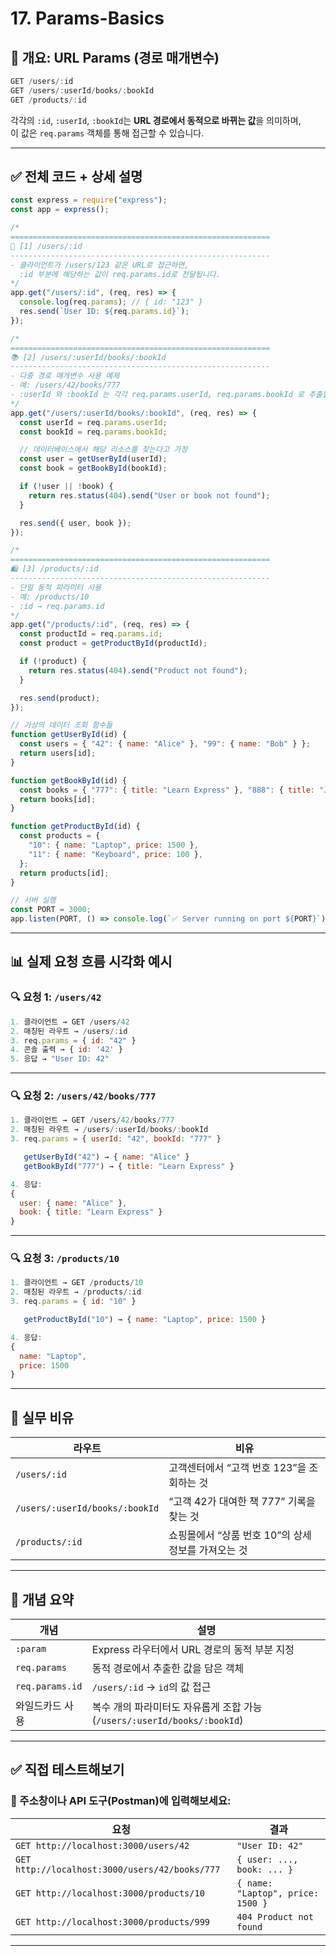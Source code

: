 # 17. Params-Basics

## 🚀 개요: URL Params (경로 매개변수)

```js
GET /users/:id
GET /users/:userId/books/:bookId
GET /products/:id
```

각각의 `:id`, `:userId`, `:bookId`는 **URL 경로에서 동적으로 바뀌는 값**을 의미하며,  
이 값은 `req.params` 객체를 통해 접근할 수 있습니다.

---

## ✅ 전체 코드 + 상세 설명

```js
const express = require("express");
const app = express();

/*
==========================================================
👤 [1] /users/:id
----------------------------------------------------------
- 클라이언트가 /users/123 같은 URL로 접근하면,
  :id 부분에 해당하는 값이 req.params.id로 전달됩니다.
*/
app.get("/users/:id", (req, res) => {
  console.log(req.params); // { id: "123" }
  res.send(`User ID: ${req.params.id}`);
});

/*
==========================================================
📚 [2] /users/:userId/books/:bookId
----------------------------------------------------------
- 다중 경로 매개변수 사용 예제
- 예: /users/42/books/777
- :userId 와 :bookId 는 각각 req.params.userId, req.params.bookId 로 추출됩니다.
*/
app.get("/users/:userId/books/:bookId", (req, res) => {
  const userId = req.params.userId;
  const bookId = req.params.bookId;

  // 데이터베이스에서 해당 리소스를 찾는다고 가정
  const user = getUserById(userId);
  const book = getBookById(bookId);

  if (!user || !book) {
    return res.status(404).send("User or book not found");
  }

  res.send({ user, book });
});

/*
==========================================================
🛍️ [3] /products/:id
----------------------------------------------------------
- 단일 동적 파라미터 사용
- 예: /products/10
- :id → req.params.id
*/
app.get("/products/:id", (req, res) => {
  const productId = req.params.id;
  const product = getProductById(productId);

  if (!product) {
    return res.status(404).send("Product not found");
  }

  res.send(product);
});

// 가상의 데이터 조회 함수들
function getUserById(id) {
  const users = { "42": { name: "Alice" }, "99": { name: "Bob" } };
  return users[id];
}

function getBookById(id) {
  const books = { "777": { title: "Learn Express" }, "888": { title: "JS Deep Dive" } };
  return books[id];
}

function getProductById(id) {
  const products = {
    "10": { name: "Laptop", price: 1500 },
    "11": { name: "Keyboard", price: 100 },
  };
  return products[id];
}

// 서버 실행
const PORT = 3000;
app.listen(PORT, () => console.log(`✅ Server running on port ${PORT}`));
```

---

## 📊 실제 요청 흐름 시각화 예시

### 🔍 요청 1: `/users/42`

```js
1. 클라이언트 → GET /users/42
2. 매칭된 라우트 → /users/:id
3. req.params = { id: "42" }
4. 콘솔 출력 → { id: '42' }
5. 응답 → "User ID: 42"
```

---

### 🔍 요청 2: `/users/42/books/777`

```js
1. 클라이언트 → GET /users/42/books/777
2. 매칭된 라우트 → /users/:userId/books/:bookId
3. req.params = { userId: "42", bookId: "777" }

   getUserById("42") → { name: "Alice" }
   getBookById("777") → { title: "Learn Express" }

4. 응답:
{
  user: { name: "Alice" },
  book: { title: "Learn Express" }
}
```

---

### 🔍 요청 3: `/products/10`

```js
1. 클라이언트 → GET /products/10
2. 매칭된 라우트 → /products/:id
3. req.params = { id: "10" }

   getProductById("10") → { name: "Laptop", price: 1500 }

4. 응답:
{
  name: "Laptop",
  price: 1500
}
```

---

## 🧠 실무 비유

| 라우트 | 비유 |
|--------|------|
| `/users/:id` | 고객센터에서 “고객 번호 123”을 조회하는 것 |
| `/users/:userId/books/:bookId` | “고객 42가 대여한 책 777” 기록을 찾는 것 |
| `/products/:id` | 쇼핑몰에서 “상품 번호 10”의 상세 정보를 가져오는 것 |

---

## 📘 개념 요약

| 개념 | 설명 |
|------|------|
| `:param` | Express 라우터에서 URL 경로의 동적 부분 지정 |
| `req.params` | 동적 경로에서 추출한 값을 담은 객체 |
| `req.params.id` | `/users/:id` → `id`의 값 접근 |
| 와일드카드 사용 | 복수 개의 파라미터도 자유롭게 조합 가능 (`/users/:userId/books/:bookId`) |

---

## ✅ 직접 테스트해보기

### 🔗 주소창이나 API 도구(Postman)에 입력해보세요:

| 요청 | 결과 |
|------|------|
| `GET http://localhost:3000/users/42` | `"User ID: 42"` |
| `GET http://localhost:3000/users/42/books/777` | `{ user: ..., book: ... }` |
| `GET http://localhost:3000/products/10` | `{ name: "Laptop", price: 1500 }` |
| `GET http://localhost:3000/products/999` | `404 Product not found` |

---


